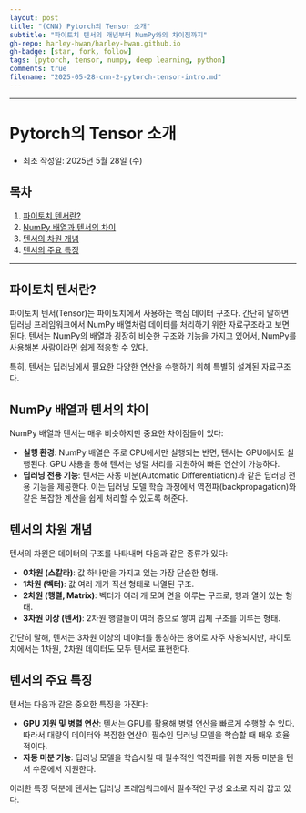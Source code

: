 ```yaml
---
layout: post
title: "(CNN) Pytorch의 Tensor 소개"
subtitle: "파이토치 텐서의 개념부터 NumPy와의 차이점까지"
gh-repo: harley-hwan/harley-hwan.github.io
gh-badge: [star, fork, follow]
tags: [pytorch, tensor, numpy, deep learning, python]
comments: true
filename: "2025-05-28-cnn-2-pytorch-tensor-intro.md"
---
```


----------------------------------------------

# Pytorch의 Tensor 소개

* 최초 작성일: 2025년 5월 28일 (수)

## 목차

1. [파이토치 텐서란?](#파이토치-텐서란)
2. [NumPy 배열과 텐서의 차이](#numpy-배열과-텐서의-차이)
3. [텐서의 차원 개념](#텐서의-차원-개념)
4. [텐서의 주요 특징](#텐서의-주요-특징)

---

## 파이토치 텐서란?

파이토치 텐서(Tensor)는 파이토치에서 사용하는 핵심 데이터 구조다. 간단히 말하면 딥러닝 프레임워크에서 NumPy 배열처럼 데이터를 처리하기 위한 자료구조라고 보면 된다. 텐서는 NumPy의 배열과 굉장히 비슷한 구조와 기능을 가지고 있어서, NumPy를 사용해본 사람이라면 쉽게 적응할 수 있다.

특히, 텐서는 딥러닝에서 필요한 다양한 연산을 수행하기 위해 특별히 설계된 자료구조다.

## NumPy 배열과 텐서의 차이

NumPy 배열과 텐서는 매우 비슷하지만 중요한 차이점들이 있다:

* **실행 환경**: NumPy 배열은 주로 CPU에서만 실행되는 반면, 텐서는 GPU에서도 실행된다. GPU 사용을 통해 텐서는 병렬 처리를 지원하여 빠른 연산이 가능하다.
* **딥러닝 전용 기능**: 텐서는 자동 미분(Automatic Differentiation)과 같은 딥러닝 전용 기능을 제공한다. 이는 딥러닝 모델 학습 과정에서 역전파(backpropagation)와 같은 복잡한 계산을 쉽게 처리할 수 있도록 해준다.

## 텐서의 차원 개념

텐서의 차원은 데이터의 구조를 나타내며 다음과 같은 종류가 있다:

* **0차원 (스칼라)**: 값 하나만을 가지고 있는 가장 단순한 형태.
* **1차원 (벡터)**: 값 여러 개가 직선 형태로 나열된 구조.
* **2차원 (행렬, Matrix)**: 벡터가 여러 개 모여 면을 이루는 구조로, 행과 열이 있는 형태.
* **3차원 이상 (텐서)**: 2차원 행렬들이 여러 층으로 쌓여 입체 구조를 이루는 형태.

간단히 말해, 텐서는 3차원 이상의 데이터를 통칭하는 용어로 자주 사용되지만, 파이토치에서는 1차원, 2차원 데이터도 모두 텐서로 표현한다.

## 텐서의 주요 특징

텐서는 다음과 같은 중요한 특징을 가진다:

* **GPU 지원 및 병렬 연산**: 텐서는 GPU를 활용해 병렬 연산을 빠르게 수행할 수 있다. 따라서 대량의 데이터와 복잡한 연산이 필수인 딥러닝 모델을 학습할 때 매우 효율적이다.
* **자동 미분 기능**: 딥러닝 모델을 학습시킬 때 필수적인 역전파를 위한 자동 미분을 텐서 수준에서 지원한다.

이러한 특징 덕분에 텐서는 딥러닝 프레임워크에서 필수적인 구성 요소로 자리 잡고 있다.
